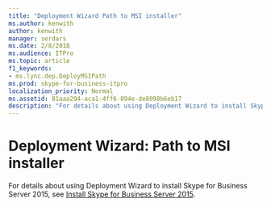 ```yaml
---
title: "Deployment Wizard Path to MSI installer"
ms.author: kenwith
author: kenwith
manager: serdars
ms.date: 2/8/2018
ms.audience: ITPro
ms.topic: article
f1_keywords:
- ms.lync.dep.DeployMSIPath
ms.prod: skype-for-business-itpro
localization_priority: Normal
ms.assetid: 81aaa294-aca1-4ff6-894e-de8098b6eb17
description: "For details about using Deployment Wizard to install Skype for Business Server 2015, see Install Skype for Business Server 2015."
---
```


# Deployment Wizard: Path to MSI installer
 
For details about using Deployment Wizard to install Skype for Business Server 2015, see [Install Skype for Business Server 2015](../../../deploy/install/install.md).
  

